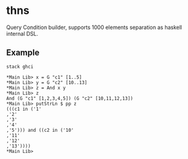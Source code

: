 # thns
Query Condition builder, supports 1000 elements separation as haskell internal DSL.

## Example
```
stack ghci
```
```
*Main Lib> x = G "c1" [1..5]
*Main Lib> y = G "c2" [10..13]
*Main Lib> z = And x y
*Main Lib> z
And (G "c1" [1,2,3,4,5]) (G "c2" [10,11,12,13])
*Main Lib> putStrLn $ pp z
(((c1 in ('1'
,'2'
,'3'
,'4'
,'5'))) and ((c2 in ('10'
,'11'
,'12'
,'13'))))
*Main Lib>
```
